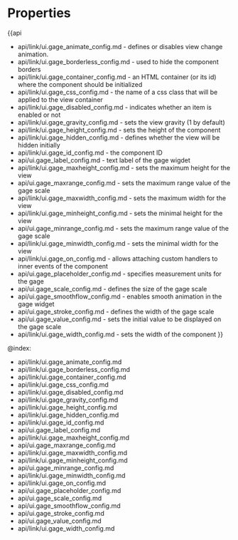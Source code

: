 Properties
==========

{{api
- api/link/ui.gage_animate_config.md - defines or disables view change animation.
- api/link/ui.gage_borderless_config.md - used to hide the component borders
- api/link/ui.gage_container_config.md - an HTML container (or its id) where the component should be initialized
- api/link/ui.gage_css_config.md - the name of a css class that will be applied to the view container
- api/link/ui.gage_disabled_config.md - indicates whether an item is enabled or not
- api/link/ui.gage_gravity_config.md - sets the view gravity (1 by default)
- api/link/ui.gage_height_config.md - sets the height of the component
- api/link/ui.gage_hidden_config.md - defines whether the view will be hidden initially
- api/link/ui.gage_id_config.md - the component ID
- api/ui.gage_label_config.md - text label of the gage wigdet
- api/link/ui.gage_maxheight_config.md - sets the maximum height for the view
- api/ui.gage_maxrange_config.md - sets the maximum range value of the gage scale
- api/link/ui.gage_maxwidth_config.md - sets the maximum width for the view
- api/link/ui.gage_minheight_config.md - sets the minimal height for the view
- api/ui.gage_minrange_config.md - sets the maximum range value of the gage scale
- api/link/ui.gage_minwidth_config.md - sets the minimal width for the view
- api/link/ui.gage_on_config.md - allows attaching custom handlers to inner events of the component
- api/ui.gage_placeholder_config.md - specifies measurement units for the gage
- api/ui.gage_scale_config.md - defines the size of the gage scale
- api/ui.gage_smoothflow_config.md - enables smooth animation in the gage widget
- api/ui.gage_stroke_config.md - defines the width of the gage scale
- api/ui.gage_value_config.md - sets the initial value to be displayed on the gage scale
- api/link/ui.gage_width_config.md - sets the width of the component
}}

@index:
- api/link/ui.gage_animate_config.md
- api/link/ui.gage_borderless_config.md
- api/link/ui.gage_container_config.md
- api/link/ui.gage_css_config.md
- api/link/ui.gage_disabled_config.md
- api/link/ui.gage_gravity_config.md
- api/link/ui.gage_height_config.md
- api/link/ui.gage_hidden_config.md
- api/link/ui.gage_id_config.md
- api/ui.gage_label_config.md
- api/link/ui.gage_maxheight_config.md
- api/ui.gage_maxrange_config.md
- api/link/ui.gage_maxwidth_config.md
- api/link/ui.gage_minheight_config.md
- api/ui.gage_minrange_config.md
- api/link/ui.gage_minwidth_config.md
- api/link/ui.gage_on_config.md
- api/ui.gage_placeholder_config.md
- api/ui.gage_scale_config.md
- api/ui.gage_smoothflow_config.md
- api/ui.gage_stroke_config.md
- api/ui.gage_value_config.md
- api/link/ui.gage_width_config.md

